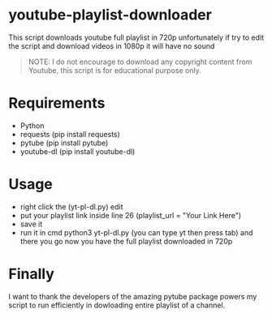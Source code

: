 # youtube-playlist-downloader
This script downloads youtube full playlist in 720p 
unfortunately if try to edit the script and download videos in 1080p it will have no sound

> NOTE: I do not encourage to download any copyright content from Youtube, this script is for educational purpose only.


# Requirements
<ul>
 <li>Python</li>   
<li>requests (pip install requests)</li>
<li>pytube (pip install pytube)</li>
<li>youtube-dl (pip install youtube-dl)</li>
</ul>

# Usage
<ul>
    <li>right click the (yt-pl-dl.py) edit </li>
    <li>put your playlist link inside line 26 (playlist_url = "Your Link Here") </li>
    <li>save it</li>
    <li>run it in cmd python3 yt-pl-dl.py (you can type yt then press tab) and there you go now you have the full playlist downloaded in 720p</li>
</ul>


# Finally
I want to thank the developers of the amazing pytube package powers my script to run efficiently in dowloading entire playlist of a channel.
